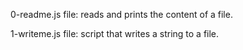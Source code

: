 0-readme.js file: reads and prints the content of a file.

1-writeme.js file: script that writes a string to a file.